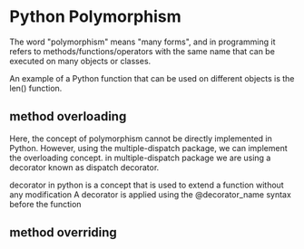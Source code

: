 # Python Polymorphism
The word "polymorphism" means "many forms", and in programming it refers to methods/functions/operators with the same name that can be executed on many objects or classes.

An example of a Python function that can be used on different objects is the len() function.

## method overloading

Here, the concept of polymorphism cannot be directly implemented in Python. However, using the multiple-dispatch package, we can implement the overloading concept.
in multiple-dispatch package we are using a decorator known as dispatch decorator.

decorator in python is a concept that is used to extend a function without any modification
A decorator is applied using the @decorator_name syntax before the function

## method overriding
